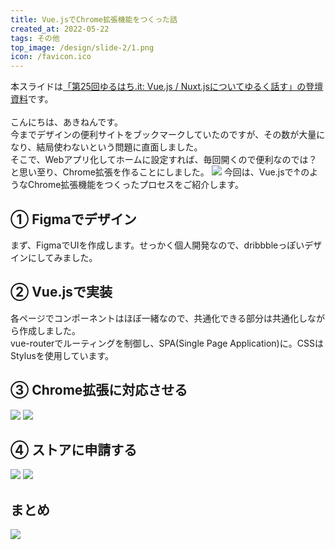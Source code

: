 ```yaml
---
title: Vue.jsでChrome拡張機能をつくった話
created_at: 2022-05-22
tags: その他
top_image: /design/slide-2/1.png
icon: /favicon.ico
---
```


本スライドは<a href="https://speakerdeck.com/akinen/created-a-chrome-extension-in-vue-dot-js">「第25回ゆるはち.it: Vue.js / Nuxt.jsについてゆるく話す」の登壇資料</a>です。<br>
<br>
こんにちは、あきねんです。<br>
今までデザインの便利サイトをブックマークしていたのですが、その数が大量になり、結局使わないという問題に直面しました。<br>
そこで、Webアプリ化してホームに設定すれば、毎回開くので便利なのでは？と思い至り、Chrome拡張を作ることにしました。
<img class="article__img" src="/design/slide-2/2.png">
今回は、Vue.jsで↑のようなChrome拡張機能をつくったプロセスをご紹介します。

## ① Figmaでデザイン
まず、FigmaでUIを作成します。せっかく個人開発なので、dribbbleっぽいデザインにしてみました。

## ② Vue.jsで実装
各ページでコンポーネントはほぼ一緒なので、共通化できる部分は共通化しながら作成しました。<br>
vue-routerでルーティングを制御し、SPA(Single Page Application)に。CSSはStylusを使用しています。

## ③ Chrome拡張に対応させる

<img class="article__img" src="/design/slide-2/8.png">
<img class="article__img" src="/design/slide-2/9.png">

## ④ ストアに申請する

<img class="article__img" src="/design/slide-2/10.png">
<img class="article__img" src="/design/slide-2/11.png">

## まとめ

<img class="article__img" src="/design/slide-2/12.png">
